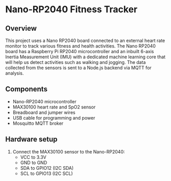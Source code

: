 # Nano-RP2040 Fitness Tracker
## Overview
This project uses a Nano RP2040 board connected to an external heart rate monitor to track various fitness and health activities.
The Nano RP2040 board has a Raspberry Pi RP2040 microcontroller and an inbuilt 6-axis Inertia Measurement Unit (IMU) with a dedicated
machine learning core that will help us detect activities such as walking and jogging.
The data collected from the sensors is sent to a Node.js backend via MQTT for analysis.

## Components 
* Nano-RP2040 microcontroller
* MAX30100 heart rate and SpO2 sensor
* Breadboard and jumper wires
* USB cable for programming and power
* Mosquitto MQTT broker

## Hardware setup
1. Connect the MAX30100 sensor to the Nano-RP2040:
   * VCC to 3.3V
   * GND to GND
   * SDA to GPIO12 (I2C SDA)
   * SCL to GPIO13 (I2C SCL)
